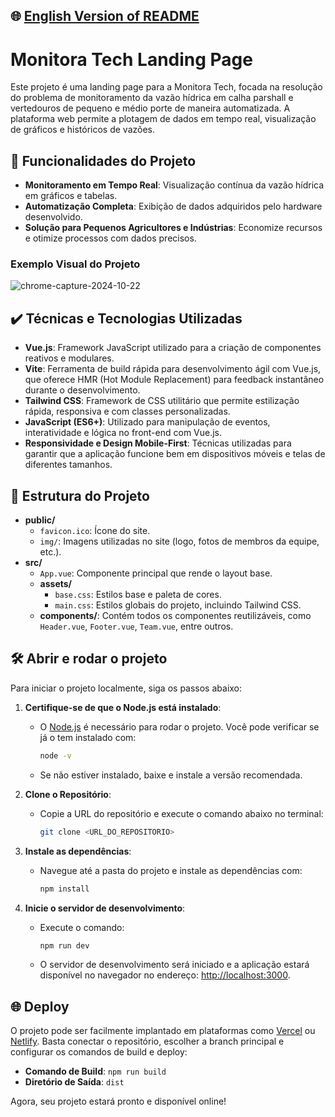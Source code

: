 ## 🌐 [English Version of README](README_EN.md)

# Monitora Tech Landing Page

Este projeto é uma landing page para a Monitora Tech, focada na resolução do problema de monitoramento da vazão hídrica em calha parshall e vertedouros de pequeno e médio porte de maneira automatizada. A plataforma web permite a plotagem de dados em tempo real, visualização de gráficos e históricos de vazões.

## 🔨 Funcionalidades do Projeto

- **Monitoramento em Tempo Real**: Visualização contínua da vazão hídrica em gráficos e tabelas.
- **Automatização Completa**: Exibição de dados adquiridos pelo hardware desenvolvido.
- **Solução para Pequenos Agricultores e Indústrias**: Economize recursos e otimize processos com dados precisos.

### Exemplo Visual do Projeto

![chrome-capture-2024-10-22](https://github.com/user-attachments/assets/0f830c43-63c5-4bfc-85fd-4c7ff6b52451)

## ✔️ Técnicas e Tecnologias Utilizadas

- **Vue.js**: Framework JavaScript utilizado para a criação de componentes reativos e modulares.
- **Vite**: Ferramenta de build rápida para desenvolvimento ágil com Vue.js, que oferece HMR (Hot Module Replacement) para feedback instantâneo durante o desenvolvimento.
- **Tailwind CSS**: Framework de CSS utilitário que permite estilização rápida, responsiva e com classes personalizadas.
- **JavaScript (ES6+)**: Utilizado para manipulação de eventos, interatividade e lógica no front-end com Vue.js.
- **Responsividade e Design Mobile-First**: Técnicas utilizadas para garantir que a aplicação funcione bem em dispositivos móveis e telas de diferentes tamanhos.

## 📁 Estrutura do Projeto

- **public/**
    - `favicon.ico`: Ícone do site.
    - `img/`: Imagens utilizadas no site (logo, fotos de membros da equipe, etc.).
- **src/**
    - `App.vue`: Componente principal que rende o layout base.
    - **assets/**
        - `base.css`: Estilos base e paleta de cores.
        - `main.css`: Estilos globais do projeto, incluindo Tailwind CSS.
    - **components/**: Contém todos os componentes reutilizáveis, como `Header.vue`, `Footer.vue`, `Team.vue`, entre outros.

## 🛠️ Abrir e rodar o projeto

Para iniciar o projeto localmente, siga os passos abaixo:

1. **Certifique-se de que o Node.js está instalado**:
    - O [Node.js](https://nodejs.org/) é necessário para rodar o projeto. Você pode verificar se já o tem instalado com:
      ```bash
      node -v
      ```
    - Se não estiver instalado, baixe e instale a versão recomendada.

2. **Clone o Repositório**:
    - Copie a URL do repositório e execute o comando abaixo no terminal:
      ```bash
      git clone <URL_DO_REPOSITORIO>
      ```

3. **Instale as dependências**:
    - Navegue até a pasta do projeto e instale as dependências com:
      ```bash
      npm install
      ```

4. **Inicie o servidor de desenvolvimento**:
    - Execute o comando:
      ```bash
      npm run dev
      ```
    - O servidor de desenvolvimento será iniciado e a aplicação estará disponível no navegador no endereço: [http://localhost:3000](http://localhost:3000).

## 🌐 Deploy

O projeto pode ser facilmente implantado em plataformas como [Vercel](https://vercel.com/) ou [Netlify](https://www.netlify.com/). Basta conectar o repositório, escolher a branch principal e configurar os comandos de build e deploy:

- **Comando de Build**: `npm run build`
- **Diretório de Saída**: `dist`

Agora, seu projeto estará pronto e disponível online!
